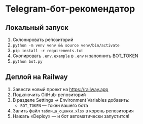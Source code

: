 # Telegram-бот-рекомендатор

## Локальный запуск

1. Склонировать репозиторий  
2. `python -m venv venv && source venv/bin/activate`  
3. `pip install -r requirements.txt`  
4. Скопировать `.env.example` в `.env` и заполнить BOT_TOKEN  
5. `python bot.py`

## Деплой на Railway

1. Завести новый проект на https://railway.app  
2. Подключить GitHub-репозиторий  
3. В разделе Settings → Environment Variables добавить:
   - `BOT_TOKEN` — токен вашего бота  
4. Залить файл `таблица_оценки.xlsx` в корень репозитория  
5. Нажать «Deploy» — и бот автоматически запустится!
